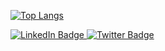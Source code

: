 [![Top Langs](https://github-readme-stats.vercel.app/api/top-langs/?username=dannycyberwalker)](https://github.com/dannycyberwalker/github-readme-stats)

<div id="badges">
  <a href="https://www.linkedin.com/in/dannyhf/">
    <img src="https://img.shields.io/badge/LinkedIn-blue?style=for-the-badge&logo=linkedin&logoColor=white" alt="LinkedIn Badge"/>
  </a>
  <a href="https://t.me/dannycyberwanderer/">
    <img src="https://img.shields.io/badge/Telegram-blue?style=for-the-badge&logo=telegram&logoColor=white" alt="Twitter Badge"/>
  </a>
</div>
